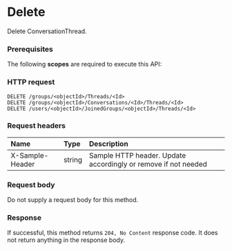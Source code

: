 # Delete

Delete ConversationThread.
### Prerequisites
The following **scopes** are required to execute this API: 
### HTTP request
<!-- { "blockType": "ignored" } -->
```http
DELETE /groups/<objectId>/Threads/<Id>
DELETE /groups/<objectId>/Conversations/<Id>/Threads/<Id>
DELETE /users/<objectId>/JoinedGroups/<objectId>/Threads/<Id>

```
### Request headers
| Name       | Type | Description|
|:---------------|:--------|:----------|
| X-Sample-Header  | string  | Sample HTTP header. Update accordingly or remove if not needed|

### Request body
Do not supply a request body for this method.


### Response
If successful, this method returns `204, No Content` response code. It does not return anything in the response body.


<!-- uuid: 4e8557b9-8bb7-41f4-8f76-f71d1699718e
2015-10-21 09:21:58 UTC -->
<!-- {
  "type": "#page.annotation",
  "description": "Delete",
  "keywords": "",
  "section": "documentation",
  "tocPath": ""
}-->